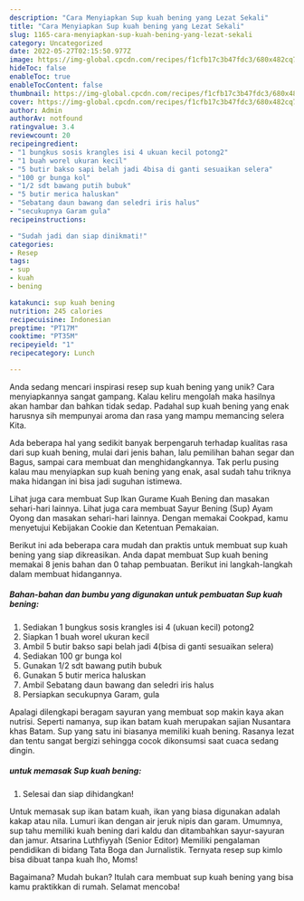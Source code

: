 ```yaml
---
description: "Cara Menyiapkan Sup kuah bening yang Lezat Sekali"
title: "Cara Menyiapkan Sup kuah bening yang Lezat Sekali"
slug: 1165-cara-menyiapkan-sup-kuah-bening-yang-lezat-sekali
category: Uncategorized
date: 2022-05-27T02:15:50.977Z
image: https://img-global.cpcdn.com/recipes/f1cfb17c3b47fdc3/680x482cq70/sup-kuah-bening-foto-resep-utama.jpg
hideToc: false
enableToc: true
enableTocContent: false
thumbnail: https://img-global.cpcdn.com/recipes/f1cfb17c3b47fdc3/680x482cq70/sup-kuah-bening-foto-resep-utama.jpg
cover: https://img-global.cpcdn.com/recipes/f1cfb17c3b47fdc3/680x482cq70/sup-kuah-bening-foto-resep-utama.jpg
author: Admin
authorAv: notfound
ratingvalue: 3.4
reviewcount: 20
recipeingredient:
- "1 bungkus sosis krangles isi 4 ukuan kecil potong2"
- "1 buah worel ukuran kecil"
- "5 butir bakso sapi belah jadi 4bisa di ganti sesuaikan selera"
- "100 gr bunga kol"
- "1/2 sdt bawang putih bubuk"
- "5 butir merica haluskan"
- "Sebatang daun bawang dan seledri iris halus"
- "secukupnya Garam gula"
recipeinstructions:

- "Sudah jadi dan siap dinikmati!"
categories:
- Resep
tags:
- sup
- kuah
- bening

katakunci: sup kuah bening 
nutrition: 245 calories
recipecuisine: Indonesian
preptime: "PT17M"
cooktime: "PT35M"
recipeyield: "1"
recipecategory: Lunch

---
```





Anda sedang mencari inspirasi resep sup kuah bening yang unik? Cara menyiapkannya sangat gampang. Kalau keliru mengolah maka hasilnya akan hambar dan bahkan tidak sedap. Padahal sup kuah bening yang enak harusnya sih mempunyai aroma dan rasa yang mampu memancing selera Kita.





Ada beberapa hal yang sedikit banyak berpengaruh terhadap kualitas rasa dari sup kuah bening, mulai dari jenis bahan, lalu pemilihan bahan segar dan Bagus, sampai cara membuat dan menghidangkannya. Tak perlu pusing kalau mau menyiapkan sup kuah bening yang enak,      asal sudah tahu triknya maka hidangan ini bisa jadi suguhan istimewa.














Lihat juga cara membuat Sup Ikan Gurame Kuah Bening dan masakan sehari-hari lainnya. Lihat juga cara membuat Sayur Bening (Sup) Ayam Oyong dan masakan sehari-hari lainnya. Dengan memakai Cookpad, kamu menyetujui Kebijakan Cookie dan Ketentuan Pemakaian.






Berikut ini ada beberapa cara mudah dan praktis untuk membuat sup kuah bening yang siap dikreasikan. Anda dapat membuat Sup kuah bening memakai 8 jenis bahan dan 0 tahap pembuatan. Berikut ini langkah-langkah dalam membuat hidangannya.

<!--inarticleads1-->

##### Bahan-bahan dan bumbu yang digunakan untuk pembuatan Sup kuah bening:

1. Sediakan 1 bungkus sosis krangles isi 4 (ukuan kecil) potong2
1. Siapkan 1 buah worel ukuran kecil
1. Ambil 5 butir bakso sapi belah jadi 4(bisa di ganti sesuaikan selera)
1. Sediakan 100 gr bunga kol
1. Gunakan 1/2 sdt bawang putih bubuk
1. Gunakan 5 butir merica haluskan
1. Ambil Sebatang daun bawang dan seledri iris halus
1. Persiapkan secukupnya Garam, gula


Apalagi dilengkapi beragam sayuran yang membuat sop makin kaya akan nutrisi. Seperti namanya, sup ikan batam kuah merupakan sajian Nusantara khas Batam. Sup yang satu ini biasanya memiliki kuah bening. Rasanya lezat dan tentu sangat bergizi sehingga cocok dikonsumsi saat cuaca sedang dingin. 

<!--inarticleads2-->

#####  untuk memasak Sup kuah bening:


1. Selesai dan siap dihidangkan!

Untuk memasak sup ikan batam kuah, ikan yang biasa digunakan adalah kakap atau nila. Lumuri ikan dengan air jeruk nipis dan garam. Umumnya, sup tahu memiliki kuah bening dari kaldu dan ditambahkan sayur-sayuran dan jamur. Atsarina Luthfiyyah (Senior Editor) Memiliki pengalaman pendidikan di bidang Tata Boga dan Jurnalistik. Ternyata resep sup kimlo bisa dibuat tanpa kuah lho, Moms! 

Bagaimana? Mudah bukan? Itulah cara membuat sup kuah bening yang bisa kamu praktikkan di rumah. Selamat mencoba!
